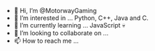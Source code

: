 - 👋 Hi, I’m @MotorwayGaming
- 👀 I’m interested in ... Python, C++, Java and C.
- 🌱 I’m currently learning ... JavaScript 💀
- 💞️ I’m looking to collaborate on ...
- 📫 How to reach me ...

<!---
MotorwayGAMING/MotorwayGAMING is a ✨ special ✨ repository because its `README.md` (this file) appears on your GitHub profile.
You can click the Preview link to take a look at your changes.
--->
